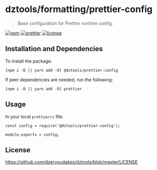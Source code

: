 # dztools/formatting/prettier-config

> Base configuration for Prettier runtime config.

[![npm](https://img.shields.io/npm/v/@dztools/prettier-config.svg)](https://www.npmjs.com/package/@dztools/prettier-config)
[![prettier](https://img.shields.io/badge/code_style-prettier-ff69b4.svg)](https://prettier.io/)
[![license](https://img.shields.io/badge/License-MIT-green.svg)](https://opensource.org/licenses/MIT)

## Installation and Dependencies

To install the package:

```
[npm i -D || yarn add -D] @dztools/prettier-config
```

If peer dependencies are needed, run the following:

```
[npm i -D || yarn add -D] prettier
```

## Usage

In your local `prettierrc` file:

```
const config = require('@dztools/prettier-config');

module.exports = config;
```

## License

https://github.com/dzervoudakes/dztools/blob/master/LICENSE
